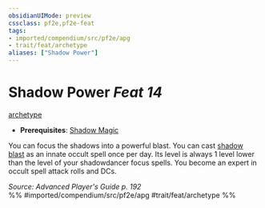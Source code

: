```yaml
---
obsidianUIMode: preview
cssclass: pf2e,pf2e-feat
tags:
- imported/compendium/src/pf2e/apg
- trait/feat/archetype
aliases: ["Shadow Power"]
---
```

# Shadow Power  *Feat 14*  
[archetype](archetype.md)  

- **Prerequisites**: [Shadow Magic](shadow-magic-apg.md)

You can focus the shadows into a powerful blast. You can cast [shadow blast](../spells/shadow-blast.md) as an innate occult spell once per day. Its level is always 1 level lower than the level of your shadowdancer focus spells. You become an expert in occult spell attack rolls and DCs.

*Source: Advanced Player's Guide p. 192*  
%% #imported/compendium/src/pf2e/apg #trait/feat/archetype %%
